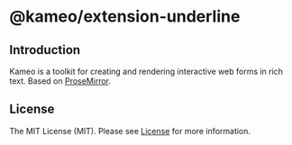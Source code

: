 # @kameo/extension-underline

## Introduction

Kameo is a toolkit for creating and rendering interactive web forms in rich text. Based on [ProseMirror](https://prosemirror.net/).

## License

The MIT License (MIT). Please see [License](https://github.com/kameojs/kameo/blob/main/LICENSE) for more information.
